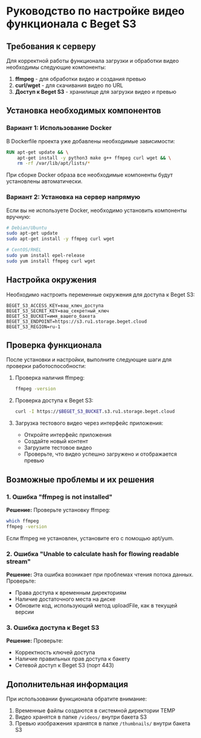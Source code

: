 # Руководство по настройке видео функционала с Beget S3

## Требования к серверу

Для корректной работы функционала загрузки и обработки видео необходимы следующие компоненты:

1. **ffmpeg** - для обработки видео и создания превью
2. **curl/wget** - для скачивания видео по URL
3. **Доступ к Beget S3** - хранилище для загрузки видео и превью

## Установка необходимых компонентов

### Вариант 1: Использование Docker

В Dockerfile проекта уже добавлены необходимые зависимости:

```dockerfile
RUN apt-get update && \
    apt-get install -y python3 make g++ ffmpeg curl wget && \
    rm -rf /var/lib/apt/lists/*
```

При сборке Docker образа все необходимые компоненты будут установлены автоматически.

### Вариант 2: Установка на сервер напрямую

Если вы не используете Docker, необходимо установить компоненты вручную:

```bash
# Debian/Ubuntu
sudo apt-get update
sudo apt-get install -y ffmpeg curl wget

# CentOS/RHEL
sudo yum install epel-release
sudo yum install ffmpeg curl wget
```

## Настройка окружения

Необходимо настроить переменные окружения для доступа к Beget S3:

```
BEGET_S3_ACCESS_KEY=ваш_ключ_доступа
BEGET_S3_SECRET_KEY=ваш_секретный_ключ
BEGET_S3_BUCKET=имя_вашего_бакета
BEGET_S3_ENDPOINT=https://s3.ru1.storage.beget.cloud
BEGET_S3_REGION=ru-1
```

## Проверка функционала

После установки и настройки, выполните следующие шаги для проверки работоспособности:

1. Проверка наличия ffmpeg:
   ```bash
   ffmpeg -version
   ```

2. Проверка доступа к Beget S3:
   ```bash
   curl -I https://$BEGET_S3_BUCKET.s3.ru1.storage.beget.cloud
   ```

3. Загрузка тестового видео через интерфейс приложения:
   - Откройте интерфейс приложения
   - Создайте новый контент
   - Загрузите тестовое видео
   - Проверьте, что видео успешно загружено и отображается превью

## Возможные проблемы и их решения

### 1. Ошибка "ffmpeg is not installed"

**Решение:** Проверьте установку ffmpeg:
```bash
which ffmpeg
ffmpeg -version
```

Если ffmpeg не установлен, установите его с помощью apt/yum.

### 2. Ошибка "Unable to calculate hash for flowing readable stream"

**Решение:** Эта ошибка возникает при проблемах чтения потока данных. Проверьте:
- Права доступа к временным директориям
- Наличие достаточного места на диске
- Обновите код, использующий метод uploadFile, как в текущей версии

### 3. Ошибка доступа к Beget S3

**Решение:** Проверьте:
- Корректность ключей доступа
- Наличие правильных прав доступа к бакету
- Сетевой доступ к Beget S3 (порт 443)

## Дополнительная информация

При использовании функционала обратите внимание:

1. Временные файлы создаются в системной директории TEMP
2. Видео хранятся в папке `/videos/` внутри бакета S3
3. Превью изображения хранятся в папке `/thumbnails/` внутри бакета S3